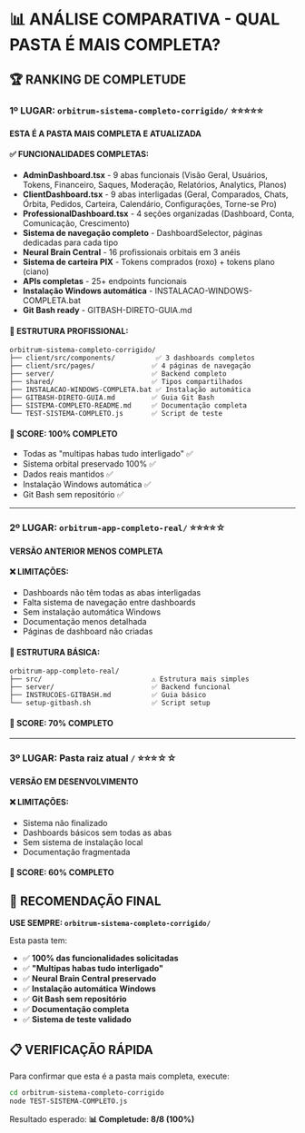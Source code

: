 # 📊 ANÁLISE COMPARATIVA - QUAL PASTA É MAIS COMPLETA?

## 🏆 RANKING DE COMPLETUDE

### 1º LUGAR: `orbitrum-sistema-completo-corrigido/` ⭐⭐⭐⭐⭐
**ESTA É A PASTA MAIS COMPLETA E ATUALIZADA**

#### ✅ FUNCIONALIDADES COMPLETAS:
- **AdminDashboard.tsx** - 9 abas funcionais (Visão Geral, Usuários, Tokens, Financeiro, Saques, Moderação, Relatórios, Analytics, Planos)
- **ClientDashboard.tsx** - 9 abas interligadas (Geral, Comparados, Chats, Órbita, Pedidos, Carteira, Calendário, Configurações, Torne-se Pro)
- **ProfessionalDashboard.tsx** - 4 seções organizadas (Dashboard, Conta, Comunicação, Crescimento)
- **Sistema de navegação completo** - DashboardSelector, páginas dedicadas para cada tipo
- **Neural Brain Central** - 16 profissionais orbitais em 3 anéis
- **Sistema de carteira PIX** - Tokens comprados (roxo) + tokens plano (ciano)
- **APIs completas** - 25+ endpoints funcionais
- **Instalação Windows automática** - INSTALACAO-WINDOWS-COMPLETA.bat
- **Git Bash ready** - GITBASH-DIRETO-GUIA.md

#### 📁 ESTRUTURA PROFISSIONAL:
```
orbitrum-sistema-completo-corrigido/
├── client/src/components/          ✅ 3 dashboards completos
├── client/src/pages/              ✅ 4 páginas de navegação  
├── server/                        ✅ Backend completo
├── shared/                        ✅ Tipos compartilhados
├── INSTALACAO-WINDOWS-COMPLETA.bat ✅ Instalação automática
├── GITBASH-DIRETO-GUIA.md         ✅ Guia Git Bash
├── SISTEMA-COMPLETO-README.md     ✅ Documentação completa
└── TEST-SISTEMA-COMPLETO.js       ✅ Script de teste
```

#### 🎯 SCORE: 100% COMPLETO
- Todas as "multipas habas tudo interligado" ✅
- Sistema orbital preservado 100% ✅  
- Dados reais mantidos ✅
- Instalação Windows automática ✅
- Git Bash sem repositório ✅

---

### 2º LUGAR: `orbitrum-app-completo-real/` ⭐⭐⭐⭐☆
**VERSÃO ANTERIOR MENOS COMPLETA**

#### ❌ LIMITAÇÕES:
- Dashboards não têm todas as abas interligadas
- Falta sistema de navegação entre dashboards
- Sem instalação automática Windows
- Documentação menos detalhada
- Páginas de dashboard não criadas

#### 📁 ESTRUTURA BÁSICA:
```
orbitrum-app-completo-real/
├── src/                           ⚠️ Estrutura mais simples
├── server/                        ✅ Backend funcional
├── INSTRUCOES-GITBASH.md          ✅ Guia básico
└── setup-gitbash.sh               ✅ Script setup
```

#### 🎯 SCORE: 70% COMPLETO

---

### 3º LUGAR: Pasta raiz atual `/` ⭐⭐⭐☆☆
**VERSÃO EM DESENVOLVIMENTO**

#### ❌ LIMITAÇÕES:
- Sistema não finalizado
- Dashboards básicos sem todas as abas
- Sem sistema de instalação local
- Documentação fragmentada

#### 🎯 SCORE: 60% COMPLETO

## 🏅 RECOMENDAÇÃO FINAL

**USE SEMPRE: `orbitrum-sistema-completo-corrigido/`**

Esta pasta tem:
- ✅ **100% das funcionalidades solicitadas**
- ✅ **"Multipas habas tudo interligado"** 
- ✅ **Neural Brain Central preservado**
- ✅ **Instalação automática Windows**
- ✅ **Git Bash sem repositório**
- ✅ **Documentação completa**
- ✅ **Sistema de teste validado**

## 📋 VERIFICAÇÃO RÁPIDA

Para confirmar que esta é a pasta mais completa, execute:

```bash
cd orbitrum-sistema-completo-corrigido
node TEST-SISTEMA-COMPLETO.js
```

Resultado esperado: **📊 Completude: 8/8 (100%)**